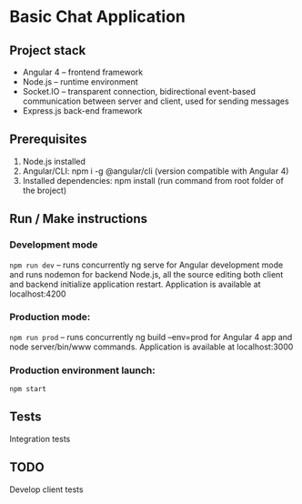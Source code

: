 # Basic Chat Application

## Project stack

* Angular 4 – frontend framework
* Node.js – runtime environment
* Socket.IO – transparent connection, bidirectional event-based communication between
server and client, used for sending messages
* Express.js back-end framework

## Prerequisites

1. Node.js installed
2. Angular/CLI: npm i -g @angular/cli (version compatible with Angular 4)
3. Installed dependencies: npm install (run command from root folder of the broject)

## Run / Make instructions

### Development mode
`npm run dev` – runs concurrently ng serve for Angular development mode and runs nodemon for
backend Node.js, all the source editing both client and backend initialize application restart.
Application is available at localhost:4200

### Production mode:
`npm run prod` – runs concurrently ng build –env=prod for Angular 4 app and node
server/bin/www commands.
Application is available at localhost:3000

### Production environment launch:
`npm start`

## Tests
Integration tests

## TODO
Develop client tests